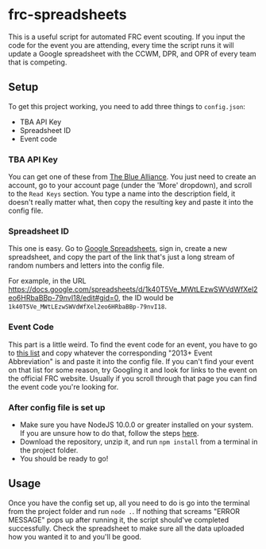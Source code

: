 # frc-spreadsheets
This is a useful script for automated FRC event scouting. If you input the code for the event you are attending,
every time the script runs it will update a Google spreadsheet with the CCWM, DPR, and OPR of every team
that is competing.

## Setup
To get this project working, you need to add three things to `config.json`:
- TBA API Key
- Spreadsheet ID
- Event code

### TBA API Key
You can get one of these from [The Blue Alliance](https://www.thebluealliance.com).
You just need to create an account, go to your account page (under the 'More' dropdown), and
scroll to the `Read Keys` section. You type a name into the description field, it doesn't
really matter what, then copy the resulting key and paste it into the config file.

### Spreadsheet ID
This one is easy. Go to [Google Spreadsheets](https://www.google.com/sheets/about/), sign in,
create a new spreadsheet, and copy the part of the link that's just a long stream of random
numbers and letters into the config file.

For example, in the URL https://docs.google.com/spreadsheets/d/1k40T5Ve_MWtLEzwSWVdWfXel2eo6HRbaBBp-79nvI18/edit#gid=0,
the ID would be `1k40T5Ve_MWtLEzwSWVdWfXel2eo6HRbaBBp-79nvI18`.

### Event Code
This part is a little weird. To find the event code for an event, you have to go to 
[this list](https://docs.google.com/spreadsheets/d/1HqsReMjr5uBuyZjqv14t6bQF2n038GfMmWi3B6vFGiA/edit#gid=0) and copy whatever
the corresponding "2013+ Event Abbreviation" is and paste it into the config file. If you can't find your event on that list
for some reason, try Googling it and look for links to the event on the official FRC website. Usually if you scroll through
that page you can find the event code you're looking for.

### After config file is set up
- Make sure you have NodeJS 10.0.0 or greater installed on your system. If you are unsure
how to do that, follow the steps [here](https://treehouse.github.io/installation-guides/windows/node-windows.html).
- Download the repository, unzip it, and run `npm install` from a terminal in the project folder.
- You should be ready to go!

## Usage
Once you have the config set up, all you need to do is go into the terminal from the
project folder and run `node .`. If nothing that screams "ERROR MESSAGE" pops up after
running it, the script should've completed successfully. Check the spreadsheet to make
sure all the data uploaded how you wanted it to and you'll be good.